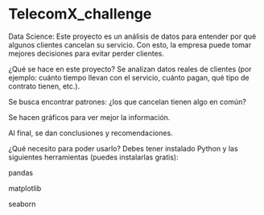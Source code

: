 # TelecomX_challenge
Data Science:
Este proyecto es un análisis de datos para entender por qué algunos clientes cancelan su servicio. Con esto, la empresa puede tomar mejores decisiones para evitar perder clientes.

¿Qué se hace en este proyecto?
Se analizan datos reales de clientes (por ejemplo: cuánto tiempo llevan con el servicio, cuánto pagan, qué tipo de contrato tienen, etc.).

Se busca encontrar patrones: ¿los que cancelan tienen algo en común?

Se hacen gráficos para ver mejor la información.

Al final, se dan conclusiones y recomendaciones.

¿Qué necesito para poder usarlo?
Debes tener instalado Python y las siguientes herramientas (puedes instalarlas gratis):

pandas

matplotlib

seaborn



